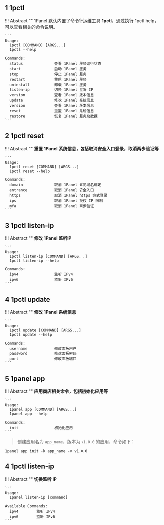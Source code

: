 
## 1 1pctl

!!! Abstract ""
    1Panel 默认内置了命令行运维工具 **1pctl**，通过执行 1pctl help，可以查看相关的命令说明。

    ```
    Usage:
      1pctl [COMMAND] [ARGS...]
      1pctl --help
    
    Commands: 
      status              查看 1Panel 服务运行状态
      start               启动 1Panel 服务
      stop                停止 1Panel 服务
      restart             重启 1Panel 服务
      uninstall           卸载 1Panel 服务
      listen-ip           切换 1Panel 监听 IP
      version             查看 1Panel 版本信息
      update              修改 1Panel 系统信息
      version             查看 1Panel 版本信息
      reset               重置 1Panel 系统信息
      restore             恢复 1Panel 服务及数据
    ```

## 2 1pctl reset

!!! Abstract ""
    **重置 1Panel 系统信息，包括取消安全入口登录，取消两步验证等**

    ```
    Usage:
      1pctl reset [COMMAND] [ARGS...]
      1pctl reset --help
    
    Commands: 
      domain              取消 1Panel 访问域名绑定
      entrance            取消 1Panel 安全入口
      https               取消 1Panel https 方式登录
      ips                 取消 1Panel 授权 IP 限制
      mfa                 取消 1Panel 两步验证
    ```

## 3 1pctl listen-ip

!!! Abstract ""
    **修改 1Panel 监听IP**

    ```
    Usage:
      1pctl listen-ip [COMMAND] [ARGS...]
      1pctl listen-ip --help
    
    Commands: 
      ipv4                监听 IPv4
      ipv6                监听 IPv6
    ```

## 4 1pctl update

!!! Abstract ""
    **修改 1Panel 系统信息**

    ```
    Usage:
      1pctl update [COMMAND] [ARGS...]
      1pctl update --help
    
    Commands: 
      username            修改面板用户
      password            修改面板密码
      port                修改面板端口
    ```

## 5 1panel app

!!! Abstract ""
    **应用商店相关命令，包括初始化应用等**

    ```
    Usage:
      1panel app [COMMAND] [ARGS...]
      1panel app --help
    
    Commands: 
      init                初始化应用
    ```

> 创建应用名为 `app_name`，版本为 `v1.0.0` 的应用，命令如下：

```shell
1panel app init -k app_name -v v1.0.0
```

## 4 1pctl listen-ip

!!! Abstract ""
    **切换监听 IP**

    ```
    Usage:
      1panel listen-ip [command]
    
    Available Commands: 
      ipv4        监听 IPv4
      ipv6        监听 IPv6
    ```